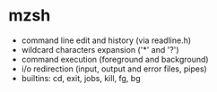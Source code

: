 # mzsh

* command line edit and history (via readline.h)
* wildcard characters expansion ('*' and '?')
* command execution (foreground and background)
* i/o redirection (input, output and error files, pipes)
* builtins: cd, exit, jobs, kill, fg, bg
